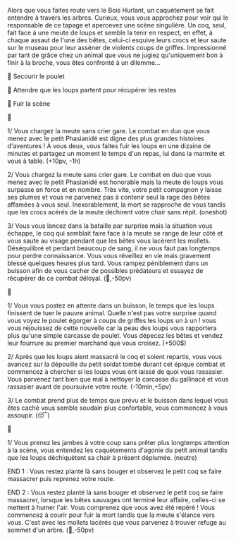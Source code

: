 Alors que vous faites route vers le Bois Hurlant, un caquètement se fait entendre à travers les arbres. Curieux, vous vous approchez pour voir qui le responsable de ce tapage et apercevez une scène singulière. Un coq, seul, fait face à une meute de loups et semble la tenir en respect, en effet, à chaque assaut de l'une des bêtes, celui-ci esquive leurs crocs et leur saute sur le museau pour leur asséner de violents coups de griffes. Impressionné par tant de grâce chez un animal que vous ne jugiez qu'uniquement bon à finir à la broche, vous êtes confronté à un dilemme...

🐔 Secourir le poulet

🍗 Attendre que les loups partent pour récupérer les restes

🏃 Fuir la scène


🐔

1/ Vous chargez la meute sans crier gare. Le combat en duo que vous menez avec le petit Phasianidé est digne des plus grandes histoires d'aventures ! À vous deux, vous faites fuir les loups en une dizaine de minutes et partagez un moment le temps d'un repas, lui dans la marmite et vous à table. 
(+10pv, -1h)

2/ Vous chargez la meute sans crier gare. Le combat en duo que vous menez avec le petit Phasianidé est honorable mais la meute de loups vous surpasse en force et en nombre. Très vite, votre petit compagnon y laisse ses plumes et vous ne parvenez pas à contenir seul la rage des bêtes affamées à vous seul. Inexorablement, la mort se rapproche de vous tandis que les crocs acérés de la meute déchirent votre chair sans répit. (oneshot)

3/ Vous vous lancez dans la bataille par surprise mais la situation vous échappe, le coq qui semblait faire face à la meute se range de leur côté et vous saute au visage pendant que les bêtes vous lacèrent les mollets. Déséquilibré et perdant beaucoup de sang, il ne vous faut pas longtemps pour perdre connaissance. Vous vous réveillez en vie mais gravement blessé quelques heures plus tard. Vous rampez péniblement dans un buisson afin de vous cacher de possibles prédateurs et essayez de récupérer de ce combat déloyal. 
(🤕,-50pv)


🍗

1/ Vous vous postez en attente dans un buisson, le temps que les loups finissent de tuer le pauvre animal. Quelle n'est pas votre surprise quand vous voyez le poulet égorger à coups de griffes les loups un à un ! vous vous réjouissez de cette nouvelle car la peau des loups vous rapportera plus qu'une simple carcasse de poulet. Vous dépecez les bêtes et vendez leur fourrure au premier marchand que vous croisez.
(+500$)

2/ Après que les loups aient massacré le coq et soient repartis, vous vous avancez sur la dépouille du petit soldat tombé durant cet épique combat et commencez à chercher si les loups vous ont laissé de quoi vous rassasier. Vous parvenez tant bien que mal à nettoyer la carcasse du gallinacé et vous rassasier avant de poursuivre votre route.
(-10min,+5pv)

3/ Le combat prend plus de temps que prévu et le buisson dans lequel vous êtes caché vous semble soudain plus confortable, vous commencez à vous assoupir.
(😴)


🏃

1/ Vous prenez les jambes à votre coup sans prêter plus longtemps attention à la scène, vous entendez les caquètements d'agonie du petit animal tandis que les loups déchiquètent sa chair à présent déplumée.
(neutre)


END 1 : Vous restez planté là sans bouger et observez le petit coq se faire massacrer puis reprenez votre route.

END 2 : Vous restez planté là sans bouger et observez le petit coq se faire massacrer, lorsque les bêtes sauvages ont terminé leur affaire, celles-ci se mettent à humer l'air. Vous comprenez que vous avez été repéré ! Vous commencez à courir pour fuir la mort tandis que la meute s'élance vers vous. C'est avec les mollets lacérés que vous parvenez à trouver refuge au sommet d'un arbre.
(🤕,-50pv)





